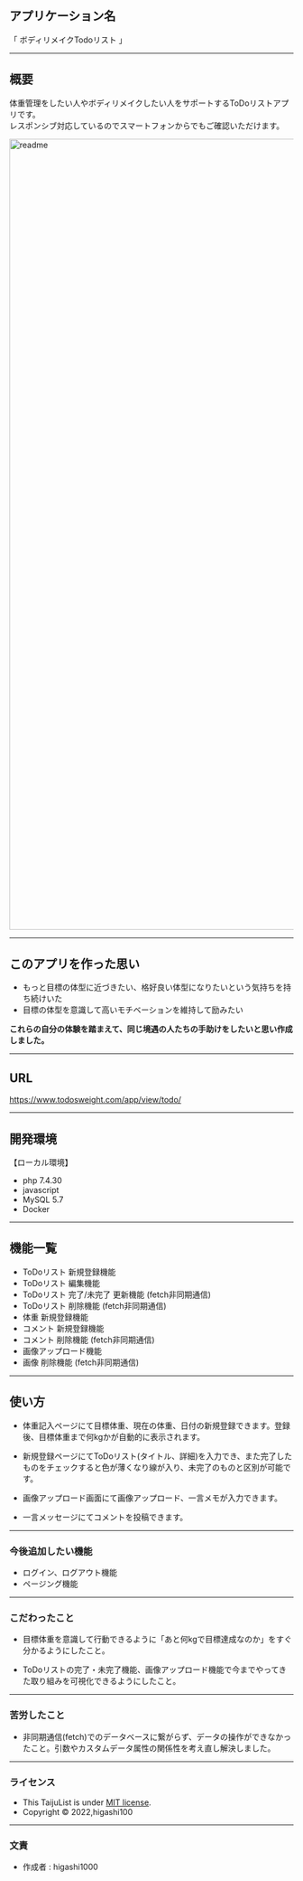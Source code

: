 
## アプリケーション名
「 ボディリメイクTodoリスト 」

---
## 概要
体重管理をしたい人やボディリメイクしたい人をサポートするToDoリストアプリです。  
レスポンシブ対応しているのでスマートフォンからでもご確認いただけます。  

 <img width="1400" height="" alt="readme" src="https://user-images.githubusercontent.com/101165076/197324611-0dd748ee-7917-4e0e-8db5-7a9423d56c78.png">

---
## このアプリを作った思い
* もっと目標の体型に近づきたい、格好良い体型になりたいという気持ちを持ち続けいた
* 目標の体型を意識して高いモチベーションを維持して励みたい

**これらの自分の体験を踏まえて、同じ境遇の人たちの手助けをしたいと思い作成しました。**

---
## URL
https://www.todosweight.com/app/view/todo/

---
## 開発環境
【ローカル環境】
* php 7.4.30
* javascript
* MySQL 5.7
* Docker

---
## 機能一覧
* ToDoリスト 新規登録機能
* ToDoリスト 編集機能
* ToDoリスト 完了/未完了 更新機能 (fetch非同期通信)
* ToDoリスト 削除機能 (fetch非同期通信)
* 体重 新規登録機能
* コメント 新規登録機能 
* コメント 削除機能 (fetch非同期通信)
* 画像アップロード機能
* 画像 削除機能 (fetch非同期通信)

---
## 使い方
* 体重記入ページにて目標体重、現在の体重、日付の新規登録できます。登録後、目標体重まで何kgかが自動的に表示されます。

* 新規登録ページにてToDoリスト(タイトル、詳細)を入力でき、また完了したものをチェックすると色が薄くなり線が入り、未完了のものと区別が可能です。

* 画像アップロード画面にて画像アップロード、一言メモが入力できます。

* 一言メッセージにてコメントを投稿できます。

---
### 今後追加したい機能
* ログイン、ログアウト機能
* ページング機能

---
### こだわったこと
* 目標体重を意識して行動できるように「あと何kgで目標達成なのか」をすぐ分かるようにしたこと。

* ToDoリストの完了・未完了機能、画像アップロード機能で今までやってきた取り組みを可視化できるようにしたこと。

---
### 苦労したこと
* 非同期通信(fetch)でのデータベースに繋がらず、データの操作ができなかったこと。引数やカスタムデータ属性の関係性を考え直し解決しました。

---
### ライセンス
* This TaijuList is under [MIT license](http://TomoakiTANAKA.mit-license.org).
* Copyright © 2022,higashi100

---
### 文責
* 作成者 : higashi1000